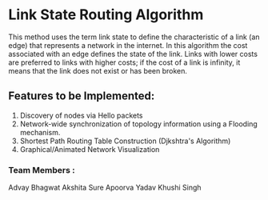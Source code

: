 # Link State Routing Algorithm

This method uses the term link state to define the characteristic of a link (an edge) that represents a network in the internet. In this algorithm the cost associated with an edge defines the state of the link. Links with lower costs are preferred to links with higher costs; if the cost of a link is infinity, it means that the link does not exist or has been broken.

## Features to be Implemented:

1. Discovery of nodes via Hello packets
2. Network-wide synchronization of topology information using a Flooding mechanism.
3. Shortest Path Routing Table Construction (Djkshtra's Algorithm)
4. Graphical/Animated Network Visualization

### Team Members :

Advay Bhagwat
Akshita Sure
Apoorva Yadav
Khushi Singh